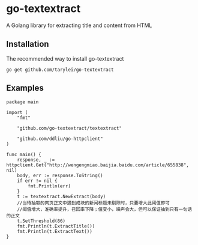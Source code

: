 # go-textextract
A Golang library for extracting title and content from HTML
## Installation
The recommended way to install go-textextract

	go get github.com/tarylei/go-textextract
	
## Examples

	package main

	import (
		"fmt"

		"github.com/go-textextract/textextract"

		"github.com/ddliu/go-httpclient"
	)

	func main() {
		response, _ := httpclient.Get("http://wengengmiao.baijia.baidu.com/article/655838", nil)
		body, err := response.ToString()
		if err != nil {
			fmt.Println(err)
		}
		t := textextract.NewExtract(body)
		//当待抽取的网页正文中遇到成块的新闻标题未剔除时，只要增大此阈值即可
		//阈值增大，准确率提升，召回率下降；值变小，噪声会大，但可以保证抽到只有一句话的正文
		t.SetThreshold(86)
		fmt.Println(t.ExtractTitle())
		fmt.Println(t.ExtractText())
	}

